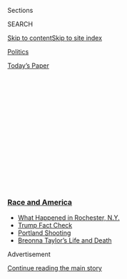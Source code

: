 <div id="app">

<div>

<div>

<div>

<div class="NYTAppHideMasthead css-1q2w90k e1suatyy0">

<div class="section css-ui9rw0 e1suatyy2">

<div class="css-eph4ug er09x8g0">

<div class="css-6n7j50">

</div>

<span class="css-1dv1kvn">Sections</span>

<div class="css-10488qs">

<span class="css-1dv1kvn">SEARCH</span>

</div>

[Skip to content](#site-content)[Skip to site
index](#site-index)

</div>

<div id="masthead-section-label" class="css-1wr3we4 eaxe0e00">

[Politics](https://www.nytimes3xbfgragh.onion/section/politics)

</div>

<div class="css-10698na e1huz5gh0">

</div>

</div>

<div id="masthead-bar-one" class="section hasLinks css-15hmgas e1csuq9d3">

<div class="css-uqyvli e1csuq9d0">

</div>

<div class="css-1uqjmks e1csuq9d1">

</div>

<div class="css-9e9ivx">

[](https://myaccount.nytimes3xbfgragh.onion/auth/login?response_type=cookie&client_id=vi)

</div>

<div class="css-1bvtpon e1csuq9d2">

[Today’s
Paper](https://www.nytimes3xbfgragh.onion/section/todayspaper)

</div>

</div>

</div>

</div>

<div data-aria-hidden="false">

<div id="site-content" data-role="main">

<div>

<div class="css-1aor85t" style="opacity:0.000000001;z-index:-1;visibility:hidden">

<div class="css-1hqnpie">

<div class="css-epjblv">

<span class="css-17xtcya">[Politics](/section/politics)</span><span class="css-x15j1o">|</span><span class="css-fwqvlz">These
Top Democrats Go Further Than Biden on Diverting Police
Funds</span>

</div>

<div class="css-k008qs">

<div class="css-1iwv8en">

<span class="css-18z7m18"></span>

<div>

</div>

</div>

<span class="css-1n6z4y">https://nyti.ms/2Z8GztC</span>

<div class="css-1705lsu">

<div class="css-4xjgmj">

<div class="css-4skfbu" data-role="toolbar" data-aria-label="Social Media Share buttons, Save button, and Comments Panel with current comment count" data-testid="share-tools">

  - 
  - 
  - 
  - 
    
    <div class="css-6n7j50">
    
    </div>

  - 
  - 

</div>

</div>

</div>

</div>

</div>

</div>

<div class="css-13pd83m">

<div class="css-l9svim">

### [<span class="css-pa1jbp"><span class="css-1rxm0ex">Race and</span><span class="css-1rxm0ex"> America</span></span>](https://www.nytimes3xbfgragh.onion/news-event/george-floyd-protests-minneapolis-new-york-los-angeles?name=styln-george-floyd&region=TOP_BANNER&block=storyline_menu_recirc&action=click&pgtype=Article&impression_id=ca7cc4f0-f288-11ea-9fb0-77620a216521&variant=undefined)

  - <span class="css-ousu42">[What Happened in Rochester,
    N.Y.](https://www.nytimes3xbfgragh.onion/2020/09/04/nyregion/rochester-police-daniel-prude.html?name=styln-george-floyd&region=TOP_BANNER&block=storyline_menu_recirc&action=click&pgtype=Article&impression_id=ca7cec00-f288-11ea-9fb0-77620a216521&variant=undefined)</span>
  - <span class="css-ousu42">[Trump Fact
    Check](https://www.nytimes3xbfgragh.onion/2020/09/01/us/politics/trump-fact-check-protests.html?name=styln-george-floyd&region=TOP_BANNER&block=storyline_menu_recirc&action=click&pgtype=Article&impression_id=ca7cec01-f288-11ea-9fb0-77620a216521&variant=undefined)</span>
  - <span class="css-ousu42">[Portland
    Shooting](https://www.nytimes3xbfgragh.onion/2020/08/30/us/portland-shooting-explained.html?name=styln-george-floyd&region=TOP_BANNER&block=storyline_menu_recirc&action=click&pgtype=Article&impression_id=ca7cec02-f288-11ea-9fb0-77620a216521&variant=undefined)</span>
  - <span class="css-ousu42">[Breonna Taylor’s Life and
    Death](https://www.nytimes3xbfgragh.onion/2020/08/30/us/breonna-taylor-police-killing.html?name=styln-george-floyd&region=TOP_BANNER&block=storyline_menu_recirc&action=click&pgtype=Article&impression_id=ca7cec03-f288-11ea-9fb0-77620a216521&variant=undefined)</span>

</div>

</div>

<div id="top-wrapper" class="css-1sy8kpn">

<div id="top-slug" class="css-l9onyx">

Advertisement

</div>

[Continue reading the main
story](#after-top)

<div class="ad top-wrapper" style="text-align:center;height:100%;display:block;min-height:250px">

<div id="top" class="place-ad" data-position="top" data-size-key="top">

</div>

</div>

<div id="after-top">

</div>

</div>

<div>

<div id="sponsor-wrapper" class="css-1hyfx7x">

<div id="sponsor-slug" class="css-19vbshk">

Supported by

</div>

[Continue reading the main
story](#after-sponsor)

<div id="sponsor" class="ad sponsor-wrapper" style="text-align:center;height:100%;display:block">

</div>

<div id="after-sponsor">

</div>

</div>

<div class="css-186x18t">

</div>

<div class="css-1vkm6nb ehdk2mb0">

# These Top Democrats Go Further Than Biden on Diverting Police Funds

</div>

Interviews with superdelegates and members of a Biden-Sanders task force
found near-unanimous sentiment for redirecting money away from policing,
with positions beyond what Joseph R. Biden Jr. has proposed.

<div class="css-79elbk" data-testid="photoviewer-wrapper">

<div class="css-z3e15g" data-testid="photoviewer-wrapper-hidden">

</div>

<div class="css-1a48zt4 ehw59r15" data-testid="photoviewer-children">

![<span class="css-16f3y1r e13ogyst0" data-aria-hidden="true">New York
police officers at a protest this month. Of 54 Democratic officials
surveyed, only four said they opposed shifting funds away from law
enforcement
agencies.</span><span class="css-cnj6d5 e1z0qqy90" itemprop="copyrightHolder"><span class="css-1ly73wi e1tej78p0">Credit...</span><span><span>Ryan
Christopher Jones for The New York
Times</span></span></span>](https://static01.graylady3jvrrxbe.onion/images/2020/06/27/us/politics/26demspolice-sub/26demspolice-sub-articleLarge.jpg?quality=75&auto=webp&disable=upscale)

</div>

</div>

<div class="css-18e8msd">

<div class="css-vp77d3 epjyd6m0">

<div class="css-hus3qt ey68jwv0" data-aria-hidden="true">

[![Reid J.
Epstein](https://static01.graylady3jvrrxbe.onion/images/2019/06/25/reader-center/author-reid-epstein/9e877853d8234217b58e5762253aa771-thumbLarge.png
"Reid J. Epstein")](https://www.nytimes3xbfgragh.onion/by/reid-j-epstein)

</div>

<div class="css-1baulvz">

By [<span class="css-1baulvz last-byline" itemprop="name">Reid J.
Epstein</span>](https://www.nytimes3xbfgragh.onion/by/reid-j-epstein)

</div>

</div>

  - 
    
    <div class="css-ld3wwf e16638kd2">
    
    June 26,
    2020
    
    </div>

  - 
    
    <div class="css-4xjgmj">
    
    <div class="css-d8bdto" data-role="toolbar" data-aria-label="Social Media Share buttons, Save button, and Comments Panel with current comment count" data-testid="share-tools">
    
      - 
      - 
      - 
      - 
        
        <div class="css-6n7j50">
        
        </div>
    
      - 
      - 
    
    </div>
    
    </div>

</div>

</div>

<div class="section meteredContent css-1r7ky0e" name="articleBody" itemprop="articleBody">

<div class="css-1fanzo5 StoryBodyCompanionColumn">

<div class="css-53u6y8">

WASHINGTON — A month after the killing of George Floyd by the police in
Minneapolis ignited a wave of nationwide protests, Democratic Party
officials are expressing broad support for significantly reallocating
funds away from police departments, with positions that go well beyond
that of the party’s presumptive presidential nominee, [Joseph R. Biden
Jr.](https://www.nytimes3xbfgragh.onion/interactive/2020/us/elections/joe-biden.html)

Interviews with 54 Democratic National Committee members, convention
superdelegates and members of a criminal justice task force convened by
Mr. Biden and Senator Bernie Sanders found a near-unanimous sentiment
that local governments should redirect more money toward social
services, education and mental health agencies.

Very few advocate fully defunding or abolishing the police, as some
activists have called for. But they are aligning themselves, as have
city councils in
[Milwaukee](https://www.jsonline.com/story/news/local/milwaukee/2020/06/15/defunding-police-milwaukee-alderman-seek-model-10-budget-cut/3192133001/),
[Minneapolis](https://www.nytimes3xbfgragh.onion/2020/06/07/us/minneapolis-police-abolish.html),
[Denver](https://kdvr.com/news/local/new-denver-program-has-clinician-paramedic-respond-to-some-mental-health-911-calls-instead-of-police/),
[Portland,
Ore](https://www.kgw.com/article/news/local/portland-poised-to-shift-millions-from-police-bureau-to-street-response-team/283-2535b1dc-115a-4e4d-9e3a-48d2bcaf92be).,
and other cities, with an increasingly popular movement to drastically
rethink the priorities surrounding law enforcement.

Their views exceed those adopted by Mr. Biden, who opposes defunding but
has proposed policing changes and said that federal aid to police
departments should be conditioned on meeting “basic standards of decency
and honorableness.” They also go further than what the Biden-Sanders
task force will recommend to the party’s platform committee and the
Biden campaign later this month, according to several members of the
group.

</div>

</div>

<div class="css-1fanzo5 StoryBodyCompanionColumn">

<div class="css-53u6y8">

“Governments are going to have to look at how they can reallocate
money,” said Harry Reid, the former Senate majority leader. “Of course
it’s a good idea if we have more social services rather than police
because police are to be our guardians rather than warriors. There are a
lot of things we’d rather have a sociologist work through rather than a
guy with a gun and a holster.”

The issue could prove delicate for Mr. Biden as he works to unite the
party’s disparate factions — including a still-skeptical progressive
wing — into a coalition that can defeat President Trump in November,
while rebutting the president’s strategy of attacking Democrats as weak
on “law and order.” There is clear tension not only between Mr. Biden
and the party’s base, but between the moderate voters Mr. Biden needs to
win the general election and the more liberal voters who populate
Democratic primaries.

A New York Times and Siena College national poll released this week shed
light on the diverging viewpoints. It found 63 percent of registered
voters oppose spending less money on the police. But among Mr. Biden’s
supporters, 55 percent favor reducing the amount of resources spent on
law enforcement.

Stacey Walker, a county supervisor from Cedar Rapids, Iowa, whom Mr.
Sanders appointed to the criminal justice task force, supports the
movement to **** defund police departments and has been pushing the
Biden-Sanders task force toward more sweeping proposals. He suggested
that Mr. Biden had not yet caught up to the energy and sentiment that is
currently motivating many in the party.

</div>

</div>

<div class="css-1fanzo5 StoryBodyCompanionColumn">

<div class="css-53u6y8">

“It seems to me right now that the vice president certainly understands
the need for police reform, but I think his vision is a little different
from some of the progressive activists on the ground,” Mr. Walker said.

</div>

</div>

<div class="css-79elbk" data-testid="photoviewer-wrapper">

<div class="css-z3e15g" data-testid="photoviewer-wrapper-hidden">

</div>

<div class="css-1a48zt4 ehw59r15" data-testid="photoviewer-children">

![<span class="css-16f3y1r e13ogyst0" data-aria-hidden="true">Outrage
over the fatal police shooting of Breonna Taylor in Louisville has
propelled the campaign of Charles Booker, a Democratic Senate candidate
in
Kentucky.</span><span class="css-cnj6d5 e1z0qqy90" itemprop="copyrightHolder"><span class="css-1ly73wi e1tej78p0">Credit...</span><span>Bryan
Woolston/Reuters</span></span>](https://static01.graylady3jvrrxbe.onion/images/2020/06/27/us/politics/24demspolice2/merlin_173839446_15fa6d4d-644b-4e09-a0da-796ba8a86eaf-articleLarge.jpg?quality=75&auto=webp&disable=upscale)

</div>

</div>

<div class="css-1fanzo5 StoryBodyCompanionColumn">

<div class="css-53u6y8">

The activism in the party over law enforcement and racial injustice has
already [had an
impact](https://www.nytimes3xbfgragh.onion/2020/06/26/us/politics/charles-booker-kentucky-jamaal-bowman.html)
on Democratic politics. [It helped boost Jamaal
Bowman](https://www.nytimes3xbfgragh.onion/2020/06/24/nyregion/ny-primary-election-results.html)
to a [wide
lead](https://www.nytimes3xbfgragh.onion/interactive/2020/06/23/us/elections/results-new-york-house-district-16-primary-election.html)
over Representative Eliot Engel in a New York primary election on
Tuesday, and [elevated Charles
Booker](https://www.nytimes3xbfgragh.onion/2020/06/23/us/politics/kentucky-new-york-election-recap.html)
into position to score an upset in the [Kentucky Senate
primary](https://www.nytimes3xbfgragh.onion/interactive/2020/06/23/us/elections/results-kentucky-senate-primary-election.html).

More evidence emerged this week that incremental change isn’t sufficient
for Democratic lawmakers, as [Senate Democrats blocked a Republican-led
effort](https://www.nytimes3xbfgragh.onion/2020/06/24/us/politics/senate-police-bill.html)
toward changing police practices that they said did not do enough to
address racial inequities.

Of the 54 Democratic officials surveyed, only four said they opposed
shifting funds away from law enforcement agencies.

“When it comes to the police, it seems they have to do every job that is
asked of them,” said former Mayor Joseph R. Paolino Jr. of Providence,
R.I., who is a member of the D.N.C. “I feel strongly that they are here
to protect us from crime and that they deserve our support.”

Andrew Bates, a Biden campaign spokesman, said that “bringing our nation
together to overcome systemic racism is at the heart of Joe Biden’s
agenda,” adding that Mr. Biden would fight for a range of programs as
well as for “new grants for the community policing that is proven to
improve relationships and reduce violence.”

“He believes policing funding should be conditioned on local law
enforcement reforms to stop these horrible tragedies,” Mr. Bates said.

</div>

</div>

<div class="css-1fanzo5 StoryBodyCompanionColumn">

<div class="css-53u6y8">

The issue of reallocating law enforcement funds is so new to the
mainstream Democratic Party discussion that during the entirety of the
2020 presidential primary, not a single major candidate uttered the
phrase “defund the police.”

Instead Mr. Sanders touted his tenure as mayor of Burlington, Vt., [when
he gave police officers pay
raises](https://www.nytimes3xbfgragh.onion/2015/11/26/us/politics/as-mayor-bernie-sanders-was-more-pragmatic-than-socialist.html).
His campaign was centered on divisions related to economic injustice,
[rather than the explicit calls for racial
justice](https://www.nytimes3xbfgragh.onion/2020/06/19/us/politics/bernie-sanders-protests.html)
that have animated the demonstrations since the Floyd killing.

“Those of us who supported Bernie in 2016 and this year have a lot to
learn about racial justice and policing,” said Larry Cohen, the chairman
of the Sanders-aligned group Our Revolution. “It is a core issue that
must be directly addressed and not just as part of broader issues.”

Even Julián Castro, the former Housing secretary who offered the most
far-reaching criminal justice proposals among the 28 Democrats who ran
for president, didn’t call for spending less money on law enforcement.
He said recent events had cast into sharp relief the need to adjust the
approach to that
issue.

</div>

</div>

<div class="css-79elbk" data-testid="photoviewer-wrapper">

<div class="css-z3e15g" data-testid="photoviewer-wrapper-hidden">

</div>

<div class="css-1a48zt4 ehw59r15" data-testid="photoviewer-children">

<div class="css-1xdhyk6 erfvjey0">

<span class="css-1ly73wi e1tej78p0">Image</span>

<div class="css-zjzyr8">

<div data-testid="lazyimage-container" style="height:257.77777777777777px">

</div>

</div>

</div>

<span class="css-16f3y1r e13ogyst0" data-aria-hidden="true">Overhauling
the criminal justice system was a signature issue for Julián Castro in
the 2020 Democratic presidential
primary.</span><span class="css-cnj6d5 e1z0qqy90" itemprop="copyrightHolder"><span class="css-1ly73wi e1tej78p0">Credit...</span><span>Eric
Thayer for The New York Times</span></span>

</div>

</div>

<div class="css-1fanzo5 StoryBodyCompanionColumn">

<div class="css-53u6y8">

“Cities spend a huge portion of their local budgets on traditional armed
policing when situations on the ground don’t require traditional armed
policing,” said Mr. Castro, the former mayor of San Antonio. “There’s no
question that what’s happened in the last few weeks has channeled,
directed and broadened the calls for change.”

Demands to reduce police funding range from abolishing departments
entirely, and immediately, to phasing out tasks that have long been
assigned to law enforcement. Ted Terry, a D.N.C. member who is the
former mayor of Clarkston, Ga., called for a 50 percent reduction in
police budgets over 10 years. “Racial justice is absolutely the most
prominent and important issue right now,” Mr. Terry said.

</div>

</div>

<div class="css-1fanzo5 StoryBodyCompanionColumn">

<div class="css-53u6y8">

Yet while his party pushes for allocating fewer resources to police
departments, Mr. Biden [has proposed directing an additional $300
million](https://joebiden.com/justice/) toward local law enforcement
community policing efforts, funds his campaign said would come with
restrictions on use-of-force rules and requirements that departments
spend more on social programs.

There is some hope among Democrats advocating change that Mr. Biden will
eventually adopt policies reversing his career-long direction of
funneling more federal funds to police departments.

“If he stopped here I wouldn’t be satisfied, but I know that he is
evolving,” said Ron Harris, a Democratic National Committee member from
Minneapolis. “He is listening and I anticipate that the more he listens
and the more we advocate for these things that he’ll respond
accordingly.”

The issue has complicated matters on the criminal justice task force
that was formed by the Biden and Sanders campaigns after Mr. Sanders
dropped out of the race and endorsed Mr. Biden. When it was first
convened in mid-May, the group of eight was expected to focus on the
decriminalization of marijuana and phasing out the for-profit private
prison system.

After Mr. Floyd’s killing, the conversation turned toward policing, and
the task force has considered proposals as robust as abolishing police
departments entirely. In the end, though, the group’s recommendations to
the Biden campaign and the D.N.C.’s platform committee will not include
reducing money for law enforcement, according to people familiar with
its plans.

Yet even Mr. Biden’s appointees to the task force said a potential Biden
administration should consider what incentives it offers local
governments to redirect its law enforcement
resources.

</div>

</div>

<div class="css-79elbk" data-testid="photoviewer-wrapper">

<div class="css-z3e15g" data-testid="photoviewer-wrapper-hidden">

</div>

<div class="css-1a48zt4 ehw59r15" data-testid="photoviewer-children">

<div class="css-1xdhyk6 erfvjey0">

<span class="css-1ly73wi e1tej78p0">Image</span>

<div class="css-zjzyr8">

<div data-testid="lazyimage-container" style="height:257.77777777777777px">

</div>

</div>

</div>

<span class="css-16f3y1r e13ogyst0" data-aria-hidden="true">Former Vice
President Joseph R. Biden Jr. has proposed increasing funding for
community policing
programs.</span><span class="css-cnj6d5 e1z0qqy90" itemprop="copyrightHolder"><span class="css-1ly73wi e1tej78p0">Credit...</span><span>Kriston
Jae Bethel for The New York Times</span></span>

</div>

</div>

<div class="css-1fanzo5 StoryBodyCompanionColumn">

<div class="css-53u6y8">

“You can’t go downstream and say, ‘Why aren’t there any fish?’” said
Raumesh Akbari, a Tennessee state senator from Memphis who was appointed
by the Biden campaign to serve on the task force. “You have to go to the
top of the river and figure out what the problem is there.”

The Democrats who urge shrinking police budgets say it would reverse
decades of policies that have shifted funds away from social services
toward police departments.

“I support law enforcement, and that means realigning their mandate and
stop being asked to respond to the social service needs which our
elected officials have ignored for far too long,” said Alma Gonzalez, a
Democratic National Committee member from Tampa, Fla.

As liberal activists and demonstrators have rallied around the “defund
the police” slogan, President Trump and his Republican allies have
argued that a Biden presidency would lead to chaotic scenes across
American cities. In an effort to stoke those anxieties, the president
has tweeted the phrase “law & order” [16 times since Mr. Floyd was
killed](https://twitter.com/search?q=Law%20Order%20\(from%3Arealdonaldtrump\)&src=typed_query&f=live).

The vast majority of Democrats interviewed did not seem worried about
Mr. Trump’s attacks, and said they saw little risk in having Mr. Trump
portray them as weak on law and order issues as long as they were making
practical policy proposals for redirecting police funding to other
social service agencies. The bigger risk, most of them said, is for Mr.
Biden to alienate an energized base — exposing a potentially damaging
schism in his coalition.

“We, as black citizens, will no longer accept the minimum from the
Democrats,” said Ray McKinnon, a Democratic National Committee member
from Charlotte, N.C. “We will not accept the ‘tough on crime’ Biden or
Clintons. Those days have passed and we demand that black and brown
folks are centered.”

</div>

</div>

<div>

</div>

</div>

<div>

</div>

<div>

</div>

<div>

</div>

<div>

<div id="bottom-wrapper" class="css-1ede5it">

<div id="bottom-slug" class="css-l9onyx">

Advertisement

</div>

[Continue reading the main
story](#after-bottom)

<div id="bottom" class="ad bottom-wrapper" style="text-align:center;height:100%;display:block;min-height:90px">

</div>

<div id="after-bottom">

</div>

</div>

</div>

</div>

</div>

## Site Index

<div>

</div>

## Site Information Navigation

  - [© <span>2020</span> <span>The New York Times
    Company</span>](https://help.nytimes3xbfgragh.onion/hc/en-us/articles/115014792127-Copyright-notice)

<!-- end list -->

  - [NYTCo](https://www.nytco.com/)
  - [Contact
    Us](https://help.nytimes3xbfgragh.onion/hc/en-us/articles/115015385887-Contact-Us)
  - [Work with us](https://www.nytco.com/careers/)
  - [Advertise](https://nytmediakit.com/)
  - [T Brand Studio](http://www.tbrandstudio.com/)
  - [Your Ad
    Choices](https://www.nytimes3xbfgragh.onion/privacy/cookie-policy#how-do-i-manage-trackers)
  - [Privacy](https://www.nytimes3xbfgragh.onion/privacy)
  - [Terms of
    Service](https://help.nytimes3xbfgragh.onion/hc/en-us/articles/115014893428-Terms-of-service)
  - [Terms of
    Sale](https://help.nytimes3xbfgragh.onion/hc/en-us/articles/115014893968-Terms-of-sale)
  - [Site
    Map](https://spiderbites.nytimes3xbfgragh.onion)
  - [Help](https://help.nytimes3xbfgragh.onion/hc/en-us)
  - [Subscriptions](https://www.nytimes3xbfgragh.onion/subscription?campaignId=37WXW)

</div>

</div>

</div>

</div>
